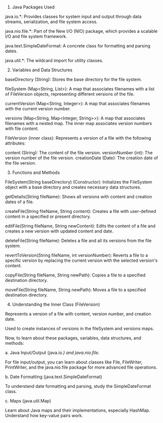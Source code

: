 1. Java Packages Used
   
java.io.*: Provides classes for system input and output through data streams, serialization, and file system access.

java.nio.file.*: Part of the New I/O (NIO) package, which provides a scalable I/O and file system framework.

java.text.SimpleDateFormat: A concrete class for formatting and parsing dates.

java.util.*: The wildcard import for utility classes.

2. Variables and Data Structures
   
baseDirectory (String): Stores the base directory for the file system.

fileSystem (Map<String, List<FileVersion>>): A map that associates filenames with a list of FileVersion objects, representing different versions of the file.

currentVersion (Map<String, Integer>): A map that associates filenames with the current version number.

versions (Map<String, Map<Integer, String>>): A map that associates filenames with a nested map. The inner map associates version numbers with file content.

FileVersion (inner class): Represents a version of a file with the following attributes:

content (String): The content of the file version.
versionNumber (int): The version number of the file version.
creationDate (Date): The creation date of the file version.

3. Functions and Methods
   
FileSystem(String baseDirectory) (Constructor): Initializes the FileSystem object with a base directory and creates necessary data structures.

getDetails(String fileName): Shows all versions with content and creation dates of a file.

createFile(String fileName, String content): Creates a file with user-defined content in a specified or present directory.

editFile(String fileName, String newContent): Edits the content of a file and creates a new version with updated content and date.

deleteFile(String fileName): Deletes a file and all its versions from the file system.

revertToVersion(String fileName, int versionNumber): Reverts a file to a specific version by replacing the current version with the selected version's content.

copyFile(String fileName, String newPath): Copies a file to a specified destination directory.

moveFile(String fileName, String newPath): Moves a file to a specified destination directory.

4. Understanding the Inner Class (FileVersion)
   
Represents a version of a file with content, version number, and creation date.

Used to create instances of versions in the fileSystem and versions maps.

Now, to learn about these packages, variables, data structures, and methods:

a. Java Input/Output (java.io.*) and java.nio.file.*

For file input/output, you can learn about classes like File, FileWriter, PrintWriter, and the java.nio.file package for more advanced file operations.

b. Date Formatting (java.text.SimpleDateFormat)

To understand date formatting and parsing, study the SimpleDateFormat class.

c. Maps (java.util.Map)

Learn about Java maps and their implementations, especially HashMap. Understand how key-value pairs work.
